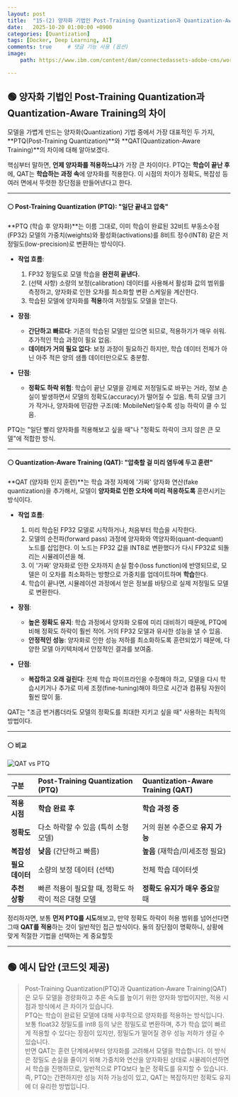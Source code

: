 ```yaml
---
layout: post
title:  "15-(2) 양자화 기법인 Post-Training Quantization과 Quantization-Aware Training의 차이를 설명해보세요."
date:   2025-10-20 01:00:00 +0900
categories: [Quantization]
tags: [Docker, Deep Learning, AI]
comments: true     # 댓글 기능 사용 (옵션)
image:
    path: https://www.ibm.com/content/dam/connectedassets-adobe-cms/worldwide-content/creative-assets/s-migr/ul/g/db/e8/quantization-aware-training-1.component.lightbox.ts=1747847841587.png/content/adobe-cms/us/en/think/topics/quantization-aware-training/jcr:content/root/table_of_contents/body-article-8/image

---
```

## 🟢 양자화 기법인 Post-Training Quantization과 Quantization-Aware Training의 차이

모델을 가볍게 만드는 양자화(Quantization) 기법 중에서 가장 대표적인 두 가지, **PTQ(Post-Training Quantization)**와 **QAT(Quantization-Aware Training)**의 차이에 대해 알아보겠다.

핵심부터 말하면, **언제 양자화를 적용하느냐**가 가장 큰 차이이다. PTQ는 **학습이 끝난 후**에, QAT는 **학습하는 과정 속**에 양자화를 적용한다. 이 시점의 차이가 정확도, 복잡성 등 여러 면에서 뚜렷한 장단점을 만들어낸다고 한다.

---

#### ⚪ Post-Training Quantization (PTQ): "일단 끝내고 압축"

**PTQ (학습 후 양자화)**는 이름 그대로, 이미 학습이 완료된 32비트 부동소수점(FP32) 모델의 가중치(weights)와 활성화(activations)를 8비트 정수(INT8) 같은 저정밀도(low-precision)로 변환하는 방식이다.

* **작업 흐름**:
    1.  FP32 정밀도로 모델 학습을 **완전히 끝낸다.**
    2.  (선택 사항) 소량의 보정(calibration) 데이터를 사용해서 활성화 값의 범위를 측정하고, 양자화로 인한 오차를 최소화할 변환 스케일을 계산한다.
    3.  학습된 모델에 양자화를 **적용**하여 저정밀도 모델을 얻는다.

* **장점**:
    * **간단하고 빠르다**: 기존의 학습된 모델만 있으면 되므로, 적용하기가 매우 쉬워. 추가적인 학습 과정이 필요 없음.
    * **데이터가 거의 필요 없다**: 보정 과정이 필요하긴 하지만, 학습 데이터 전체가 아닌 아주 적은 양의 샘플 데이터만으로도 충분함.

* **단점**:
    * **정확도 하락 위험**: 학습이 끝난 모델을 강제로 저정밀도로 바꾸는 거라, 정보 손실이 발생하면서 모델의 정확도(accuracy)가 떨어질 수 있음. 특히 모델 크기가 작거나, 양자화에 민감한 구조(예: MobileNet)일수록 성능 하락이 클 수 있음.

PTQ는 "일단 빨리 양자화를 적용해보고 싶을 때"나 "정확도 하락이 크지 않은 큰 모델"에 적합한 방식.



---

#### ⚪ Quantization-Aware Training (QAT): "압축할 걸 미리 염두에 두고 훈련"

**QAT (양자화 인지 훈련)**는 학습 과정 자체에 '가짜' 양자화 연산(fake quantization)을 추가해서, 모델이 **양자화로 인한 오차에 미리 적응하도록** 훈련시키는 방식이다.

* **작업 흐름**:
    1.  미리 학습된 FP32 모델로 시작하거나, 처음부터 학습을 시작한다.
    2.  모델의 순전파(forward pass) 과정에 양자화와 역양자화(quant-dequant) 노드를 삽입한다. 이 노드는 FP32 값을 INT8로 변환했다가 다시 FP32로 되돌리는 시뮬레이션을 해.
    3.  이 '가짜' 양자화로 인한 오차까지 손실 함수(loss function)에 반영되므로, 모델은 이 오차를 최소화하는 방향으로 가중치를 업데이트하며 **학습**한다.
    4.  학습이 끝나면, 시뮬레이션 과정에서 얻은 정보를 바탕으로 실제 저정밀도 모델로 변환한다.

* **장점**:
    * **높은 정확도 유지**: 학습 과정에서 양자화 오류에 미리 대비하기 때문에, PTQ에 비해 정확도 하락이 훨씬 적어. 거의 FP32 모델과 유사한 성능을 낼 수 있음.
    * **안정적인 성능**: 양자화로 인한 성능 저하를 최소화하도록 훈련되었기 때문에, 다양한 모델 아키텍처에서 안정적인 결과를 보여줌.

* **단점**:
    * **복잡하고 오래 걸린다**: 전체 학습 파이프라인을 수정해야 하고, 모델을 다시 학습시키거나 추가로 미세 조정(fine-tuning)해야 하므로 시간과 컴퓨팅 자원이 훨씬 많이 듦.

QAT는 "조금 번거롭더라도 모델의 정확도를 최대한 지키고 싶을 때" 사용하는 최적의 방법이다.

---

#### ⚪ 비교

![QAT vs PTQ](https://www.researchgate.net/publication/394595078/figure/fig3/AS:11431281597413211@1755631929116/Llustration-of-PTQ-and-QAT-Quantization-is-further-categorized-by-application-stage.ppm)



| 구분 | Post-Training Quantization (PTQ) | Quantization-Aware Training (QAT) |
| :--- | :--- | :--- |
| **적용 시점** | **학습 완료 후** | **학습 과정 중** |
| **정확도** | 다소 하락할 수 있음 (특히 소형 모델) | 거의 원본 수준으로 **유지 가능** |
| **복잡성** | **낮음** (간단하고 빠름) | **높음** (재학습/미세조정 필요) |
| **필요 데이터** | 소량의 보정 데이터 (선택) | 전체 학습 데이터셋 |
| **추천 상황** | 빠른 적용이 필요할 때, 정확도 하락이 적은 대형 모델 | **정확도 유지가 매우 중요**할 때 |

정리하자면, 보통 **먼저 PTQ를 시도**해보고, 만약 정확도 하락이 허용 범위를 넘어선다면 그때 **QAT를 적용**하는 것이 일반적인 접근 방식이다. 둘의 장단점이 명확하니, 상황에 맞게 적절한 기법을 선택하는 게 중요할듯

---


## 🟢 예시 답안 (코드잇 제공)


>Post-Training Quantization(PTQ)과 Quantization-Aware Training(QAT)은 모두 모델을 경량화하고 추론 속도를 높이기 위한 양자화 방법이지만, 적용 시점과 방식에서 큰 차이가 있습니다.<br>
PTQ는 학습이 완료된 모델에 대해 사후적으로 양자화를 적용하는 방식입니다. 보통 float32 정밀도를 int8 등의 낮은 정밀도로 변환하며, 추가 학습 없이 빠르게 적용할 수 있다는 장점이 있지만, 정밀도가 떨어질 경우 성능 저하가 생길 수 있습니다.<br>
반면 QAT는 훈련 단계에서부터 양자화를 고려해서 모델을 학습합니다. 이 방식은 정밀도 손실을 줄이기 위해 가중치와 연산을 양자화된 상태로 시뮬레이션하면서 학습을 진행하므로, 일반적으로 PTQ보다 높은 정확도를 유지할 수 있습니다.<br>
즉, PTQ는 간편하지만 성능 저하 가능성이 있고, QAT는 복잡하지만 정확도 유지에 더 유리한 방법입니다.